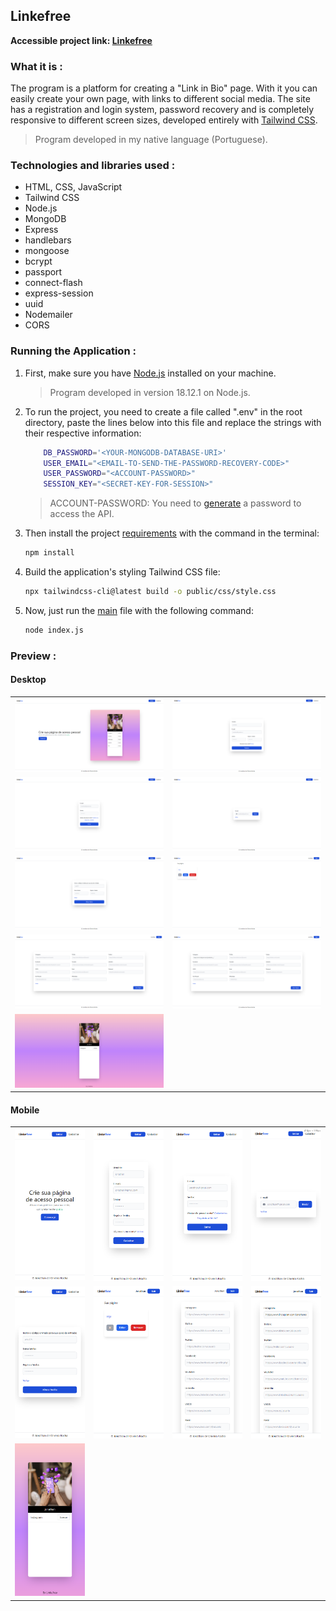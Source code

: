 ## Linkefree

**Accessible project link: <a href="https://linkefree.onrender.com/">Linkefree</a>**

### What it is :
The program is a platform for creating a "Link in Bio" page. With it you can easily create your own page, with links to different social media. The site has a registration and login system, password recovery and is completely responsive to different screen sizes, developed entirely with <a href="https://tailwindcss.com/">Tailwind CSS</a>.

> Program developed in my native language (Portuguese).

### Technologies and libraries used :

- HTML, CSS, JavaScript
- Tailwind CSS
- Node.js
- MongoDB
- Express
- handlebars
- mongoose
- bcrypt
- passport
- connect-flash
- express-session
- uuid
- Nodemailer
- CORS

### Running the Application :

1. First, make sure you have <a href="https://nodejs.org/en">Node.js</a> installed on your machine.

   > Program developed in version 18.12.1 on Node.js.

2. To run the project, you need to create a file called ".env" in the root directory, paste the lines below into this file and replace the strings with their respective information:

    ```bash
        DB_PASSWORD='<YOUR-MONGODB-DATABASE-URI>'
        USER_EMAIL="<EMAIL-TO-SEND-THE-PASSWORD-RECOVERY-CODE>"
        USER_PASSWORD="<ACCOUNT-PASSWORD>"
        SESSION_KEY="<SECRET-KEY-FOR-SESSION>"
    ```

    > ACCOUNT-PASSWORD: You need to <a href="https://myaccount.google.com/apppasswords">generate</a> a password to access the API.

3. Then install the project <a href="./package.json">requirements</a> with the command in the terminal:

   ```bash
   npm install
   ```

4. Build the application's styling Tailwind CSS file:

   ```bash
   npx tailwindcss-cli@latest build -o public/css/style.css
   ```

5. Now, just run the <a href="app.js">main</a> file with the following command:

   ```bash
   node index.js
   ```

### Preview :

#### Desktop

<table width="100%"> 
<tr>
<td width="50%">
<img src="./SAMPLE/SAMPLE1.png/">
</td> 
<td width="50%">
<img src="./SAMPLE/SAMPLE2.png/">
</td> 
</tr>
<tr>
<td width="50%">
<img src="./SAMPLE/SAMPLE3.png/">
</td> 
<td width="50%">
<img src="./SAMPLE/SAMPLE4.png/">
</td> 
</tr>
<tr>
<td width="50%">
<img src="./SAMPLE/SAMPLE5.png/">
</td> 
<td width="50%">
<img src="./SAMPLE/SAMPLE6.png/">
</td> 
</tr>
<tr>
<td width="50%">
<img src="./SAMPLE/SAMPLE7.png/">
</td> 
<td width="50%">
<img src="./SAMPLE/SAMPLE8.png/">
</td> 
</tr>
<tr>
<td width="50%">
<img src="./SAMPLE/SAMPLE9.png/">
</td> 
</tr>
</table>

#### Mobile

<table width="100%"> 
<tr>
<td width="25%">
<img src="./SAMPLE/SAMPLE10.png/">
</td> 
<td width="25%">
<img src="./SAMPLE/SAMPLE11.png/">
</td> 
<td width="25%">
<img src="./SAMPLE/SAMPLE12.png/">
</td> 
<td width="25%">
<img src="./SAMPLE/SAMPLE13.png/">
</td> 
</tr>
<tr>
<td width="25%">
<img src="./SAMPLE/SAMPLE14.png/">
</td> 
<td width="25%">
<img src="./SAMPLE/SAMPLE15.png/">
</td> 
<td width="25%">
<img src="./SAMPLE/SAMPLE16.png/">
</td> 
<td width="25%">
<img src="./SAMPLE/SAMPLE17.png/">
</td> 
</tr>
<tr>
<td width="25%">
<img src="./SAMPLE/SAMPLE18.png/">
</td> 
</table>
